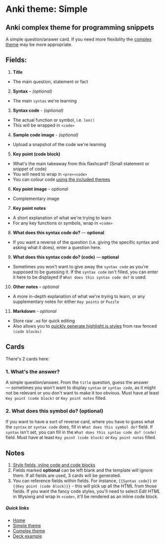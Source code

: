 # Anki theme: Simple
## Anki complex theme for programming snippets

A simple question/answer card. If you need more flexibility the [complex theme](../complex/README.md) may be more appropriate.

## Fields:

1. **Title**
  - The main question, statement or fact
2. **Syntax** – *(optional)*
  - The main `syntax` we're learning
3. **Syntax code** - *(optional)*
  - The actual function or symbol, i.e. `len()`
  - This will be wrapped in `<code>`
4. **Sample code image** - *(optional)*
  - Upload a snapshot of the code we're learning
5. **Key point (code block)**
  - What's the main takeaway from this flashcard? (Small statement or snippet of code)
  - You will need to wrap in `<pre><code>`
  - You can colour code [using the included themes](../styles/README.md)
6. **Key point image** – *optional*
  - Complementary image
7. **Key point notes**
  - A short explanation of what we're trying to learn
  - For any key functions or symbols, wrap in `<code>`
8. **What does this syntax code do?** — **optional**
  - If you want a reverse of the question (i.e. giving the specific syntax and asking what it does), enter a question here.
9. **What does this syntax code do? (code)** — **optional**
  - Sometimes you won't want to give away the `syntax code` as you're supposed to be guessing it. If the `syntax code` isn't filled, you can enter it here to be displayed if `What does this syntax code do?` is used.
10. **Other notes** – *optional*
  - A more in-depth explanation of what we're trying to learn, or any supplementary notes for either `Key points` or `Puzzle`
11. **Markdown** - *optional*
  - Store raw `.md` for quick editing
  - Also allows you to [quickly generate highlight.js styles](../styles/README.md) from raw fenced `(code blocks)`


## Cards

There's 2 cards here:

### 1. What's the answer?

A simple question/answer. From the `title` question, guess the answer — sometimes you won't want to display `syntax` or `syntax code`, as it might not be relevant or you don't want to make it too obvious. Must have at least `Key point (code block)` or `Key point notes` filled.

### 2. What does this symbol do? (optional)

If you want to have a sort of reverse card, where you have to guess what the `syntax` or `syntax code` does, fill in `What does this symbol do?` field. If `syntax` isn't set, you can fill in the `What does this syntax code do? (code)` field. Must have at least `Key point (code block)` or `Key point notes` filled.


## Notes

1. [Style fields, inline code and code blocks](../styles/README.md)
2. Fields marked **optional** can be left blank and the template will ignore them. If all fields are used, 3 cards will be generated.
3. You can reference fields within fields. For instance, `{{Syntax code}}` or `{{Key point (code block)}}` - this will pick up all the HTML from those fields. If you want the fancy code styles, you'll need to select *Edit HTML* in Wysiwig and wrap in `<code>`, it'll be rendered as an inline code block.


##### Quick links

- [Home](../../README.md)
- [Simple theme](../simple/README.md)
- [Complex theme](../complex/README.md)
- [Deck example](../../deck/README.md)
